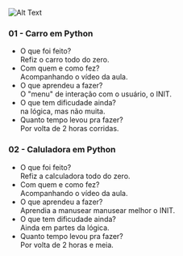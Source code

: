 ![Alt Text](https://github.com/yinicius/poo2019.1/blob/master/foto.jpg)
### 01 - Carro em Python #
  - O que foi feito?  
    Refiz o carro todo do zero.
  - Com quem e como fez?  
  Acompanhando o vídeo da aula.
  - O que aprendeu a fazer?  
  O "menu" de interação com o usuário, o INIT.
  - O que tem dificudade ainda?  
  na lógica, mas não muita.
  - Quanto tempo levou pra fazer?  
  Por volta de 2 horas corridas.
    
### 02 - Caluladora em Python #
  - O que foi feito?  
    Refiz a calculadora todo do zero.
  - Com quem e como fez?  
  Acompanhando o vídeo da aula.
  - O que aprendeu a fazer?  
  Aprendia a manusear manusear melhor o INIT.
  - O que tem dificudade ainda?  
  Ainda em partes da lógica.
  - Quanto tempo levou pra fazer?  
  Por volta de 2 horas e meia.
